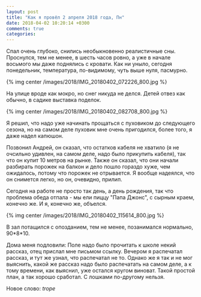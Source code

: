 ```yaml
---
layout: post
title: "Как я провёл 2 апреля 2018 года, Пн"
date: 2018-04-02 10:20:14 +0300
comments: true
categories: 
---
```

Спал очень глубоко, снились необыкновенно реалистичные сны. Проснулся, тем не менее, в шесть часов ровно, а уже в начале восьмого мы даже поднялись с кровати. Как ни уныло, сегодня понедельник, температура, по-видимому, чуть выше нуля, пасмурно.

{% img center /images/2018/IMG_20180402_072226_800.jpg %}

На улице вроде как мокро, но снег никуда не делся. Детей отвез как обычно, в садике выставка поделок.

{% img center /images/2018/IMG_20180402_082708_800.jpg %}

Я решил, что надо уже начинать прощаться с пуховиком до следующего сезона, но на самом деле пуховик мне очень пригодился, более того, я даже надел капюшон.

Позвонил Андрей, он сказал, что остатков кабеля не хватило (я не очсильно удивлен, на самом деле, надо было прикупить кабеля), так что он купит 10 метров на рынке. Также он сказал, что они начали разбирать порожек на балкон и дело пошло гораздо хуже, чем ожидалось, потому что порожек не отрывается. Я вообще надеялся, что он снимется легко, но он, очевидно, прилип. 

Сегодня на работе не просто так день, а день рождения, так что проблема обеда отпала - мы ели пиццу "Папа Джонс", с сырным краем, конечно же. И я, конечно же, объелся.

{% img center /images/2018/IMG_20180402_115614_800.jpg %}

В зал потащился с опозданием, тем не менее, позанимался нормально, 90\*8\*10.

Дома меня подловили: Поле надо было прочитать к школе некий рассказ, отец прислал мне письмом ссылку. Вечером я распечатал рассказ, и тут же узнал, что распечатал не то. Однако же я так и не мог выяснить, какой же рассказ надо было распечатать на самом деле, а к тому времени, как выяснил, уже остался кругом виноват. Такой простой план, а так хорошо сработал. С лошками по-другому нельзя.

Новое слово: *trope*